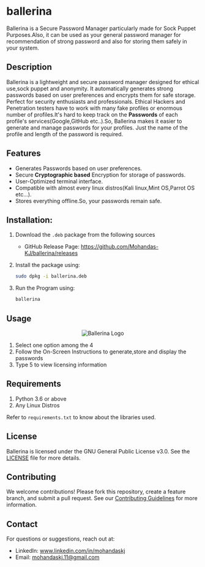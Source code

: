 # ballerina
Ballerina is a Secure Password Manager particularly made for Sock Puppet Purposes.Also, it can be used as your general password manager for recommendation of strong password and also for storing them safely in your system.

## Description
Ballerina is a lightweight and secure password manager designed for ethical use,sock puppet and anonymity. It automatically generates strong passwords based on user
preferences and encrypts them for safe storage. Perfect for security enthusiasts and professionals. Ethical Hackers and Penetration testers have to work with many
fake profiles or enormous number of profiles.It's hard to keep track on the **Passwords** of each profile's services(Google,GitHub etc..).So, Ballerina makes it easier to generate and manage passwords for your profiles. Just the name of the profile and length of the password is required.

## Features
- Generates Passwords based on user preferences.
- Secure **Cryptographic based** Encryption for storage of passwords.
- User-Optimized terminal interface.
- Compatible with almost every linux distros(Kali linux,Mint OS,Parrot OS etc...).
- Stores everything offline.So, your passwords remain safe.

## Installation:
1. Download the `.deb` package from the following sources
      - GitHub Release Page: https://github.com/Mohandas-KJ/ballerina/releases
2. Install the package using:
   
   ```bash
   sudo dpkg -i ballerina.deb
4. Run the Program using:
   
   ```bash
   ballerina

## Usage
<p align="center">
  <img src="assets/image.png" alt="Ballerina Logo">
</p>

1. Select one option among the 4
2. Follow the On-Screen Instructions to generate,store and display the passwords
3. Type 5 to view licensing information

## Requirements
1. Python 3.6 or above
2. Any Linux Distros

Refer to `requirements.txt` to know about the libraries used.

## License
Ballerina is licensed under the GNU General Public License v3.0. See the [LICENSE](https://github.com/Mohandas-KJ/ballerina/blob/main/LICENSE) file for more details.

## Contributing
We welcome contributions! Please fork this repository, create a feature branch, and submit a pull request. See our [Contributing Guidelines](link-to-contributing-file) for more information.

## Contact
For questions or suggestions, reach out at:
- LinkedIn: www.linkedin.com/in/mohandaskj
- Email: mohandaskj.11@gmail.com





   



